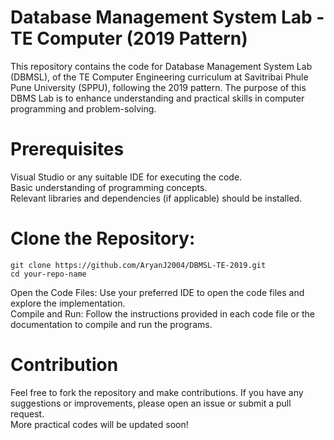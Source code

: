 # Database Management System Lab - TE Computer (2019 Pattern)

This repository contains the code for Database Management System Lab (DBMSL), of the TE Computer Engineering curriculum at Savitribai Phule Pune University (SPPU), following the 2019 pattern. The purpose of this DBMS Lab is to enhance understanding and practical skills in computer programming and problem-solving.

# Prerequisites
Visual Studio or any suitable IDE for executing the code. <br>
Basic understanding of programming concepts. <br>
Relevant libraries and dependencies (if applicable) should be installed.

# Clone the Repository:
```
git clone https://github.com/AryanJ2004/DBMSL-TE-2019.git
cd your-repo-name
```
Open the Code Files: Use your preferred IDE to open the code files and explore the implementation. <br>
Compile and Run: Follow the instructions provided in each code file or the documentation to compile and run the programs.

# Contribution
Feel free to fork the repository and make contributions. If you have any suggestions or improvements, please open an issue or submit a pull request. <br>More practical codes will be updated soon!
